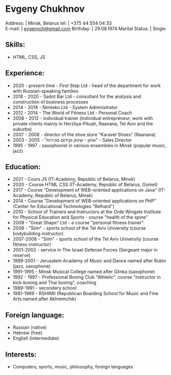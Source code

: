 # Evgeny Chukhnov
	
Address: | Minsk, Belarus
tel: | +375 44 554 04 33	
E-mail: | evgenych@gmail.com
Birthday: | 29.08.1974
Marital Status: | Single

## Skills:
* HTML, CSS, JS

## Experience:
* 2020 - present time - First Step Ltd - head of the department for work with Russian-speaking families
* 2018 - 2020 - Sadot Bar Ltd - consultant for the analysis and construction of business processes
* 2014 - 2018 - Nimteko Ltd - System Administrator
* 2012 - 2014 - The World of Fitness Ltd - Personal Coach
* 2008 - 2012 - individual trainer (individual entrepreneur, work with private clients mainly in Herzliya-Pituah, Raanana, Tel Aviv and the suburbs)
* 2007 - 2008 - director of the shoe store "Karavel Shoes" (Raanana)
* 2003 - 2005 - "אחון - שיווק וקידום מכירות" - Sales Director
* 1995 - 1997 - saxophonist in various ensembles in Minsk (popular music, jazz)

## Education:
* 2021 - Cours JS (IT-Academy, Republic of Belarus, Minsk)
* 2020 - Course HTML CSS (IT-Academy, Republic of Belarus, Gomel)
* 2017 - Course "Development of WEB-oriented applications on Java" (IT-Academy, Republic of Belarus, Minsk)
* 2014 - Course "Development of WEB-oriented applications on PHP" (Center for Educational Technologies "Belhard")
* 2010 - School of Trainers and Instructors at the Orde Wingate Institute for Physical Education and Sports - course "health of the spine"
* 2009 - "Great Shape" Ltd  - a course "personal fitness trainer".
* 2008 - "Siim" - sports school of the Tel Aviv University (course bodybuilding instructor)
* 2007-2008 - "Siim" - sports school of the Tel Aviv University (course fitness-instructor)
* 2001-2002 - service in The Israel Defense Forces (Sergeant major in reserve)
* 1999-2001 - Jerusalem Academy of Music and Dance named after Rubin (jazz, saxophone)
* 1991-1995 - Minsk Musical College named after Glinka (saxophone)
* 1992 - 1997 - Professional Boxing Club "Athletic", course "instructor in kick-boxing and Thai boxing", coaching
* 1989-1991 - secondary school
* 1981-1989 - RSHIMII (Republican Boarding School for Music and Fine Arts named after Akhremchik)

## Foreign language:
- Russian (native)
- Hebrew (free)
- English (intermediate)

## Interests:
* Computers, sports, music, philosophy, foreign languages

## 
